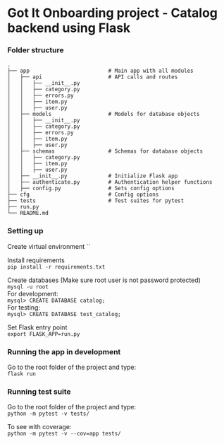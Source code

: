 Got It Onboarding project - Catalog backend using Flask
=======================================================

### Folder structure

    .
    ├── app                         # Main app with all modules
    │   ├── api                     # API calls and routes
    │   │   ├── __init__.py
    │   │   ├── category.py
    │   │   ├── errors.py
    │   │   ├── item.py
    │   │   ├── user.py
    │   ├── models                  # Models for database objects
    │   │   ├── __init__.py
    │   │   ├── category.py
    │   │   ├── errors.py
    │   │   ├── item.py
    │   │   ├── user.py
    │   ├── schemas                 # Schemas for database objects
    │   │   ├── category.py
    │   │   ├── item.py
    │   │   ├── user.py
    │   ├── __init__.py             # Initialize Flask app
    │   ├── authenticate.py         # Authentication helper functions
    │   ├── config.py               # Sets config options
    ├── cfg                         # Config options
    ├── tests                       # Test suites for pytest
    ├── run.py                     
    └── README.md


### Setting up

Create virtual environment
``

Install requirements  
`pip install -r requirements.txt`  

Create databases (Make sure root user is not password protected)  
`mysql -u root`  
For development:  
`mysql> CREATE DATABASE catalog;`  
For testing:  
`mysql> CREATE DATABASE test_catalog;`  

Set Flask entry point  
`export FLASK_APP=run.py`  


### Running the app in development

Go to the root folder of the project and type:  
`flask run`  


### Running test suite

Go to the root folder of the project and type:  
`python -m pytest -v tests/`  

To see with coverage:  
`python -m pytest -v --cov=app tests/`  